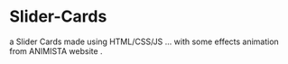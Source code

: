# Slider-Cards
a Slider Cards made using HTML/CSS/JS ... with some effects animation from ANIMISTA website .
